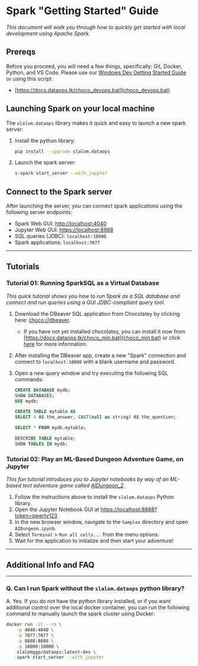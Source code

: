 # Spark "Getting Started" Guide

_This document will walk you through how to quickly get started with local development using Apache Spark._

## Prereqs

Before you proceed, you will need a few things, specifically: Git, Docker, Python, and VS Code. Please use our [Windows Dev Getting Started Guide](windows_development.md) or using this script:

* [https://docs.dataops.tk/choco_devops.bat](choco_devops.bat)

## Launching Spark on your local machine

The `slalom.dataops` library makes it quick and easy to launch a new spark server:

1. Install the python library:

    ```bash
    pip install --upgrade slalom.dataops
    ```

2. Launch the spark server:

    ```bash
    s-spark start_server --with_jupyter
    ```

## Connect to the Spark server

After launching the server, you can connect spark applications using the following server endpoints:

* Spark Web GUI: [http://localhost:4040](http://localhost:4040)
* Jupyter Web GUI: [https://localhost:8888](https://localhost:8888)
* SQL queries (JDBC): `localhost:10000`
* Spark applications: `localhost:7077`

-------------------------

## Tutorials

### Tutorial 01: Running SparkSQL as a Virtual Database

_This quick tutorial shows you how to run Spark as a SQL database and connect and run queries using a GUI JDBC-compliant query tool._

1. Download the DBeaver SQL application from Chocolatey by clicking here: [choco://dbeaver](choco://dbeaver).
   * If you have not yet installed chocolatey, you can install it now from [https://docs.dataops.tk/choco_min.bat](choco_min.bat) or click [here](windows_development.md) for more information.
2. After installing the DBeaver app, create a new "Spark" connection and connect to `localhost:10000` with a blank username and password.
3. Open a new query window and try executing the following SQL commands:

    ```sql
    CREATE DATABASE mydb;
    SHOW DATABASES;
    USE mydb;

    CREATE TABLE mytable AS
    SELECT 4 AS the_answer, CAST(null as string) AS the_question;

    SELECT * FROM mydb.mytable;

    DESCRIBE TABLE mytable;
    SHOW TABLES IN mydb;
    ```

### Tutorial 02: Play an ML-Based Dungeon Adventure Game, on Jupyter

_This fun tutorial introduces you to Jupyter notebooks by way of an ML-based text adventure game called [AIDungeon_2](https://www.theverge.com/tldr/2019/12/6/20998993/ai-dungeon-2-choose-your-own-adventure)._

1. Follow the instructions above to install the `slalom.dataops` Python library.
2. Open the Jupyter Notebook GUI at [https://localhost:8888?token=qwerty123](https://localhost:8888?token=qwerty123)
3. In the new browser window, navigate to the `Samples` directory and open `AIDungeon.ipynb`.
4. Select `Terminal` > `Run all cells...` from the menu options.
5. Wait for the application to initialize and then start your adventure!

-------------------------

## Additional Info and FAQ

<!-- markdownlint-disable MD026 - no-trailing-punctuation -->

-------------------------

### Q. Can I run Spark without the `slalom.dataops` python library?

A. Yes. If you do not have the python library installed, or if you want additional control over the local docker container, you can run the following command to manually launch the spark cluster using Docker:

```bash
docker run -it --rm \
    -p 4040:4040 \
    -p 7077:7077 \
    -p 8888:8888 \
    -p 10000:10000 \
    slalomggp/dataops:latest-dev \
    spark start_server --with_jupyter
```
